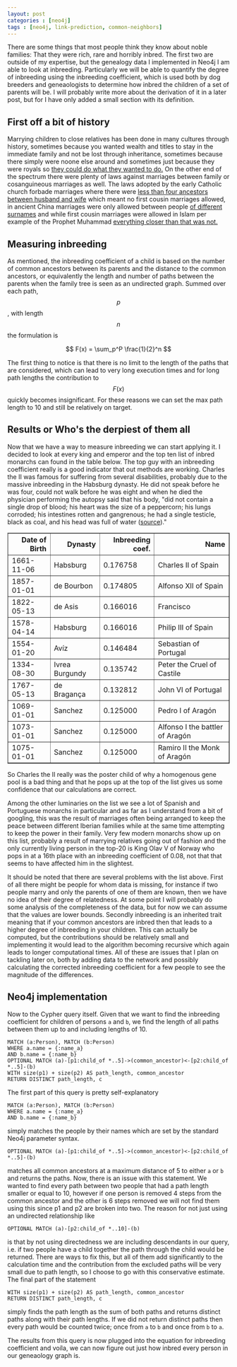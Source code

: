 ```yaml
---
layout: post
categories : [neo4j]
tags : [neo4j, link-prediction, common-neighbors]
---
```



There are some things that most people think they know about noble families: That they were rich, rare and horribly inbred. The first two are outside of my expertise, but the genealogy data I implemented in Neo4j I am able to look at inbreeding. Particularly we will be able to quantify the degree of inbreeding using the inbreeding coefficient, which is used both by dog breeders and geneaologists to determine how inbred the children of a set of parents will be. I will probably write more about the derivation of it in a later post, but for I have only added a small section with its definition.

## First off a bit of history

Marrying children to close relatives has been done in many cultures through history, sometimes because you wanted wealth and titles to stay in the immediate family and not be lost through inheritance, sometimes because there simply were noone else around and sometimes just because they were royals so [they could do what they wanted to do.](http://ngm.nationalgeographic.com/2010/09/tut-dna/dobbs-text)
On the other end of the spectrum there were plenty of laws against marriages between family or cosanguineous marriages as well. The laws adopted by the early Catholic church forbade marriages where there were [less than four ancestors between husband and wife](http://www.rootsweb.ancestry.com/~medieval/consang.htm) which meant no first cousin marriages allowed, in ancient China marriages were only allowed between people [of different surnames](http://teacup.media/the-china-history-podcast/) and while first cousin marriages were allowed in Islam per example of the Prophet Muhammad [everything
closer than that was not.](https://wikiislam.net/wiki/Cousin_Marriage_in_Islam)

## Measuring inbreeding

As mentioned, the inbreeding coefficient of a child is based on the number of common ancestors between its parents and the distance to the common ancestors, or equivalently the length and number of paths between the parents when the family tree is seen as an undirected graph. Summed over each path, $$p$$, with length $$n$$ the formulation is

$$
F(x) = \sum_p^P \frac{1}{2}^n
$$

The first thing to notice is that there is no limit to the length of the paths that are considered, which can lead to very long execution times and for long path lengths the contribution to $$F(x)$$ quickly becomes insignificant. For these reasons we can set the max path length to 10 and still be relatively on target.


## Results or Who's the derpiest of them all

Now that we have a way to measure inbreeding we can start applying it. I decided to look at every king and emperor and the top ten list of inbred monarchs can found in the table below.
The top guy with an inbreeding coefficient really is a good indicator that out methods are working. Charles the II was famous for suffering from several disabilities, probably due to the massive inbreeding in the Habsburg dynasty. He did not speak before he was four, could not walk before he was eight and when he died the physician performing the autopsy said that his body, "did not contain a single drop of blood; his heart was the size of a peppercorn; his lungs corroded; his intestines rotten and gangrenous; he had a single testicle, black as coal, and his head was full of water ([source](https://www.google.es/url?sa=t&rct=j&q=&esrc=s&source=web&cd=1&cad=rja&uact=8&ved=0ahUKEwiQ18_5yofRAhVJnRoKHRkDAdcQFggcMAA&url=http%3A%2F%2Fwww.esferalibros.com%2Flibro%2Fenfermedades-de-los-reyes-de-espana-los-austrias%2F&usg=AFQjCNHInbh5j0uS_Hulu6U7zB4eJM5kcg&sig2=XzknlM4CR5YUaDFt7ygplw))."


<table border="1" class="dataframe">
  <thead>
    <tr style="text-align: right;">
      <th>Date of Birth</th>
      <th>Dynasty</th>
      <th>Inbreeding coef.</th>
      <th>Name</th>
    </tr>
  </thead>
  <tbody>
    <tr>
      <td>1661-11-06</td>
      <td>Habsburg</td>
      <td>0.176758</td>
      <td>Charles II of Spain</td>
    </tr>
    <tr>
      <td>1857-01-01</td>
      <td>de Bourbon</td>
      <td>0.174805</td>
      <td>Alfonso XII of Spain</td>
    </tr>
    <tr>
      <td>1822-05-13</td>
      <td>de Asis</td>
      <td>0.166016</td>
      <td>Francisco</td>
    </tr>
    <tr>
      <td>1578-04-14</td>
      <td>Habsburg</td>
      <td>0.166016</td>
      <td>Philip III of Spain</td>
    </tr>
    <tr>
      <td>1554-01-20</td>
      <td>Avíz</td>
      <td>0.146484</td>
      <td>Sebastian of Portugal</td>
    </tr>
    <tr>
      <td>1334-08-30</td>
      <td>Ivrea Burgundy</td>
      <td>0.135742</td>
      <td>Peter the Cruel of Castile</td>
    </tr>
    <tr>
      <td>1767-05-13</td>
      <td>de Bragança</td>
      <td>0.132812</td>
      <td>John VI of Portugal</td>
    </tr>
    <tr>
      <td>1069-01-01</td>
      <td>Sanchez</td>
      <td>0.125000</td>
      <td>Pedro I of Aragón</td>
    </tr>
    <tr>
      <td>1073-01-01</td>
      <td>Sanchez</td>
      <td>0.125000</td>
      <td>Alfonso I the battler of Aragón</td>
    </tr>
    <tr>
      <td>1075-01-01</td>
      <td>Sanchez</td>
      <td>0.125000</td>
      <td>Ramiro II the Monk of Aragón</td>
    </tr>
  </tbody>
</table>

So Charles the II really was the poster child of why a homogenous gene pool is a bad thing and that he pops up at the top of the list gives us some confidence that our calculations are correct.

Among the other luminaries on the list we see a lot of Spanish and Portuguese monarchs in particular and as far as I understand from a bit of googling, this was the result of marriages often being arranged to keep the peace between different Iberian families while at the same time attempting to keep the power in their family. Very few modern monarchs show up on this list, probably a result of marrying relatives going out of fashion and the only currently living person in the top-20 is King Olav V of Norway who pops in at a 16th place with an inbreeding coefficient of 0.08, not that that seems to have affected him in the slightest.

It should be noted that there are several problems with the list above. First of all there might be people for whom data is missing, for instance if two people marry and only the parents of one of them are known, then we have no idea of their degree of relatedness. At some point I will probably do some analysis of the completeness of the data, but for now we can assume that the values are lower bounds. Secondly inbreeding is an inherited trait meaning that if your common ancestors are inbred then that leads to a higher degree of inbreeding in your children. This can actually be computed, but the contributions should be relatively small and implementing it would lead to the algorithm becoming recursive which again leads to longer computational times. All of these are issues that I plan on tackling later on, both by adding data to the network and possibly calculating the corrected inbreeding coefficient for a few people to see the magnitude of the differences.


## Neo4j implementation

Now to the Cypher query itself. Given that we want to find the inbreeding coefficient for children of persons `a` and `b`, we find the length of all paths between them up to and including lengths of 10.

```
MATCH (a:Person), MATCH (b:Person)
WHERE a.name = {:name_a}
AND b.name = {:name_b}
OPTIONAL MATCH (a)-[p1:child_of *..5]->(common_ancestor)<-[p2:child_of *..5]-(b)
WITH size(p1) + size(p2) AS path_length, common_ancestor
RETURN DISTINCT path_length, c
```

The first part of this query is pretty self-explanatory

```
MATCH (a:Person), MATCH (b:Person)
WHERE a.name = {:name_a}
AND b.name = {:name_b}
```
simply matches the people by their names which are set by the standard Neo4j parameter syntax.


```
OPTIONAL MATCH (a)-[p1:child_of *..5]->(common_ancestor)<-[p2:child_of *..5]-(b)
```


matches all common ancestors at a maximum distance of 5 to either `a` or `b` and returns the paths. Now, there is an issue with this statement. We wanted to find every path between two people that had a path length smaller or equal to 10, however if one person is removed 4 steps from the common ancestor and the other is 6 steps removed we will not find them using this since p1 and p2 are broken into two. The reason for not just using an undirected relationship like


```
OPTIONAL MATCH (a)-[p2:child_of *..10]-(b)
```


is that by not using directedness we are including descendants in our query, i.e. if two people have a child together the path through the child would be returned. There are ways to fix this, but all of them add significantly to the calculation time and the contribution from the excluded paths will be very small due to path length, so I choose to go with this conservative estimate.
The final part of the statement


```
WITH size(p1) + size(p2) AS path_length, common_ancestor
RETURN DISTINCT path_length, c
```


simply finds the path length as the sum of both paths and returns distinct paths along with their path lengths. If we did not return distinct paths then every path would be counted twice; once from `a` to `b` and once from `b` to `a`.

The results from this query is now plugged into the equation for inbreeding coefficient and voíla, we can now figure out just how inbred every person in our geneaology graph is.

